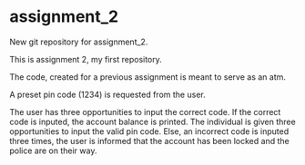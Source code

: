 # assignment_2
New git repository for assignment_2.

This is assignment 2, my first repository.

The code, created for a previous assignment is meant to serve as an atm.

A preset pin code (1234) is requested from the user.

The user has three opportunities to input the correct code.
If the correct code is inputed, the account balance is printed.
The individual is given three opportunities to input the valid pin code.
Else, an incorrect code is inputed three times, the user is informed that the
account has been locked and the police are on their way.
